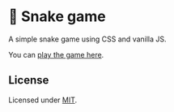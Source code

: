# :snake: Snake game

A simple snake game using CSS and vanilla JS.

You can [play the game here](https://bence-toth.github.io/snake-game/).

## License

Licensed under [MIT](./LICENSE).
